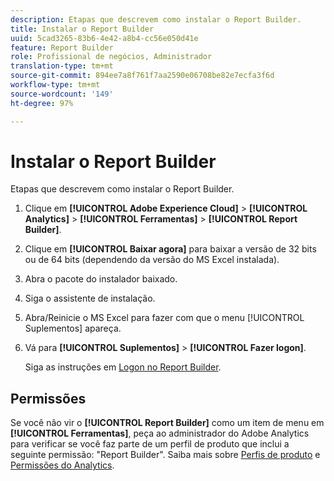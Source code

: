 ```yaml
---
description: Etapas que descrevem como instalar o Report Builder.
title: Instalar o Report Builder
uuid: 5cad3265-83b6-4e42-a8b4-cc56e050d41e
feature: Report Builder
role: Profissional de negócios, Administrador
translation-type: tm+mt
source-git-commit: 894ee7a8f761f7aa2590e06708be82e7ecfa3f6d
workflow-type: tm+mt
source-wordcount: '149'
ht-degree: 97%

---
```



# Instalar o Report Builder

Etapas que descrevem como instalar o Report Builder.

1. Clique em **[!UICONTROL Adobe Experience Cloud]** > **[!UICONTROL Analytics]** > **[!UICONTROL Ferramentas]** > **[!UICONTROL Report Builder]**.
1. Clique em **[!UICONTROL Baixar agora]** para baixar a versão de 32 bits ou de 64 bits (dependendo da versão do MS Excel instalada).
1. Abra o pacote do instalador baixado.
1. Siga o assistente de instalação.
1. Abra/Reinicie o MS Excel para fazer com que o menu [!UICONTROL Suplementos] apareça.
1. Vá para **[!UICONTROL Suplementos]** > **[!UICONTROL Fazer logon]**.

   Siga as instruções em [Logon no Report Builder](/help/analyze/report-builder/setup/login.md).

## Permissões

Se você não vir o **[!UICONTROL Report Builder]** como um item de menu em **[!UICONTROL Ferramentas]**, peça ao administrador do Adobe Analytics para verificar se você faz parte de um perfil de produto que inclui a seguinte permissão: &quot;Report Builder&quot;. Saiba mais sobre [Perfis de produto](https://docs.adobe.com/content/help/pt-BR/analytics/admin/admin-console/permissions/product-profile.html) e [Permissões do Analytics](https://docs.adobe.com/content/help/pt-BR/analytics/admin/admin-console/permissions/analytics-tools.html).
